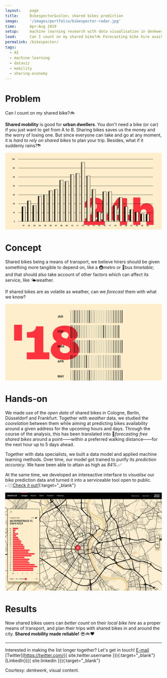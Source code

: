 ```yaml
---
layout:    page
title:     Bikespector&colon; shared bikes prediction
image:     '/images/portfolio/bikespector-radar.jpg'
time:      Apr–Aug 2019
setup:     machine learning research with data visualisation in denkwerk.
lead:      Can I count on my shared bike?🚲 Forecasting bike hire availability for reliable shared mobility.
permalink: /bikespector/
tags:
  - AI
  - machine-learning
  - dataviz
  - mobility
  - sharing-economy
---
```


# Problem
Can I count on my shared bike?🚲

**Shared mobility** is good for **urban dwellers**. You don't need a bike (or car) if you just want to get from A to B. Sharing bikes saves us the money and the worry of losing one. But since everyone can take and go at any moment, it is *hard to rely on shared bikes* to plan your trip. Besides, what if it suddenly rains?⛈

<!--- Add back video when live
<figure>
  <video autoplay loop muted>
    <source src="/videos/portfolio/ardi-logo.mp4" type="video/mp4">
  </video>
  <figcaption class="extras"></figcaption>
</figure>
--->

![Can we have a service timetable for shared bikes?](/images/portfolio/bikespector-shared-bikes-timetable.png)

# Concept
Shared bikes being a means of transport, we believe hirers should be given something more tangible to depend on, like a 🚇metro or 🚌bus *timetable*; and that should also take account of other factors which can affect its service, like 🌤weather.

If shared bikes are as volatile as weather, can we *forecast* them with what we know?

![If shared bikes are as volatile as weather, can we forecast them with what we know?](/images/portfolio/bikespector-machine-learning.png)

# Hands-on
We made use of the *open data* of shared bikes in Cologne, Berlin, Düsseldorf and Frankfurt. Together with *weather* data, we studied the *coorelation* between them while aiming at predicting bikes availability around a given address for the upcoming hours and days. Through the course of the analysis, this has been translated into 🤩*forecasting free shared bikes* around a point——within a preferred walking distance——for the next hour up to 5 days ahead.

Together with data specialists, we built a data model and applied machine learning methods. Over time, our model got trained to purify its *prediction accuracy*. We have been able to attain as high as *84%*.✅

At the same time, we developed an intereactive interface to *visualise* our bike prediction data and turned it into a serviceable tool open to public.  
👉🏼[Check it out!](https://www.bikespector.de){:target="_blank"}

![Bikespector interface, forecasting shared bikes availability from the next hour up to 5 days ahead!](/images/portfolio/bikespector-UI.png)

# Results
Now shared bikes users can *better count* on their *local bike hire* as a proper means of transport, and plan their trips with shared bikes in and around the city. **Shared mobility made reliable!** 😎🚲❤️

* * *

Interested in making the list longer together? Let's get in touch! [E-mail](mailto:kei.khcheung@gmail.com) [Twitter](https://twitter.com/{{ site.twitter.username }}){:target="_blank"} [LinkedIn]({{ site.linkedin }}){:target="_blank"}

<div class="extras" markdown="1">
Courtesy: <i>denkwerk</i>, visual content.
</div>